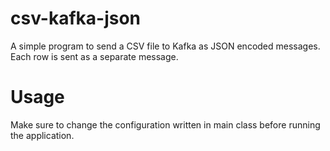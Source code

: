 # csv-kafka-json
A simple program to send a CSV file to Kafka as JSON encoded messages. Each row is sent as a separate message.

# Usage
Make sure to change the configuration written in main class before running the application.

